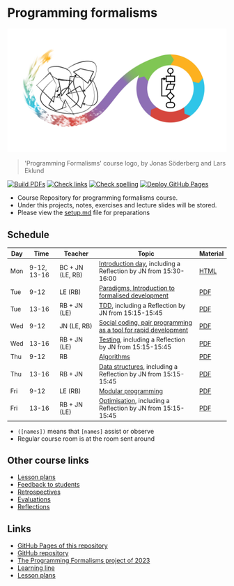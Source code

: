 # Programming formalisms

![](Formalism.png)

> 'Programming Formalisms' course logo, by Jonas Söderberg and Lars Eklund

[![Build PDFs](https://github.com/UPPMAX/programming_formalisms/actions/workflows/build_pdfs.yaml/badge.svg?branch=main)](https://github.com/UPPMAX/programming_formalisms/actions/workflows/build_pdfs.yaml)
[![Check links](https://github.com/UPPMAX/programming_formalisms/actions/workflows/check_links.yaml/badge.svg?branch=main)](https://github.com/UPPMAX/programming_formalisms/actions/workflows/check_links.yaml)
[![Check spelling](https://github.com/UPPMAX/programming_formalisms/actions/workflows/check_spelling.yaml/badge.svg?branch=main)](https://github.com/UPPMAX/programming_formalisms/actions/workflows/check_spelling.yaml)
[![Deploy GitHub Pages](https://github.com/UPPMAX/programming_formalisms/actions/workflows/jekyll-gh-pages.yml/badge.svg?branch=main)](https://github.com/UPPMAX/programming_formalisms/actions/workflows/jekyll-gh-pages.yml)

 * Course Repository for programming formalisms course.
 * Under this projects, notes, exercises and lecture slides will be stored.
 * Please view the [setup.md](setup.md) file for preparations

## Schedule

Day | Time       | Teacher         | Topic                                                                                                                                           | Material
----|------------|-----------------|-------------------------------------------------------------------------------------------------------------------------------------------------|------------------------------------------------------------------------
Mon |9-12, 13-16 |BC + JN (LE, RB) | [Introduction day](https://uppmax.github.io/programming_formalisms_intro/index.html), including a Reflection by JN from 15:30-16:00             |[HTML](https://uppmax.github.io/programming_formalisms_intro/index.html)
Tue |9-12        |LE      (RB)     | [Paradigms, Introduction to formalised development](DevelopmentDesign/README.md)                                                                |[PDF](DevelopmentDesign/Development_and_Programming_Formalisms.pdf)
Tue |13-16       |RB + JN (LE)     | [TDD](tdd/README.md), including a Reflection by JN from 15:15-15:45                                                                             |[PDF](tdd/tdd_lecture.pdf)
Wed |9-12        |JN      (LE, RB) | [Social coding, pair programming as  a tool for rapid development](https://github.com/UPPMAX/programming_formalisms/tree/main/common-practices) |[PDF](common-practices/slides/notes_social_coding.pdf)
Wed |13-16       |RB + JN (LE)     | [Testing](tdd/README.md), including a Reflection by JN from 15:15-15:45                                                                         |[PDF](testing/testing_lecture.pdf)
Thu |9-12        |RB               | [Algorithms](https://uppsala.instructure.com/courses/69215/pages/introduction-to-algorithms-and-datastructures?module_item_id=502918)           |[PDF](algorithms/algorithms_lecture.pdf)
Thu |13-16       |RB + JN          | [Data structures](tdd/README.md), including a Reflection by JN from 15:15-15:45                                                                 |[PDF](data_structures/data_structures_lecture.pdf)
Fri |9-12        |LE      (RB)     | [Modular programming](https://github.com/UPPMAX/programming_formalisms/blob/main/DevelopmentDesign/Modular_Programming.pdf)                     |[PDF](DevelopmentDesign/Modular_Programming.pdf)
Fri |13-16       |RB + JN (LE)     | [Optimisation](optimisation/README.md), including a Reflection by JN from 15:15-15:45                                                           |[PDF](optimisation/optimisation_lecture.pdf)

 * `([names])` means that `[names]` assist or observe
 * Regular course room is at the room sent around

## Other course links

 * [Lesson plans](lesson_plans/README.md)
 * [Feedback to students](feedback_to_students/README.md)
 * [Retrospectives](retrospectives/README.md)
 * [Evaluations](evaluations/README.md)
 * [Reflections](reflections/README.md)

## Links

 * [GitHub Pages of this repository](https://uppmax.github.io/programming_formalisms/)
 * [GitHub repository](https://github.com/UPPMAX/programming_formalisms)
 * [The Programming Formalisms project of 2023](https://github.com/programming-formalisms/programming_formalisms_project_2023.git)
 * [Learning line](learning_line.md)
 * [Lesson plans](lesson_plans/README.md)
